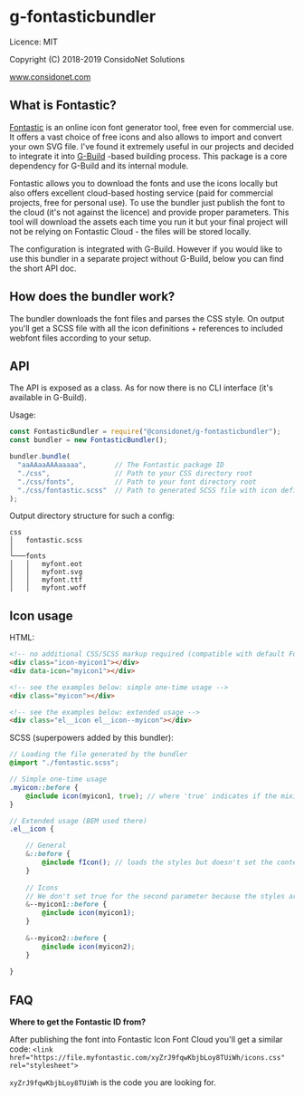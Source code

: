 # g-fontasticbundler

Licence: MIT

Copyright (C) 2018-2019 ConsidoNet Solutions

www.considonet.com

## What is Fontastic?

[Fontastic](http://www.fontastic.me) is an online icon font generator tool, free even for commercial use. It offers a vast choice of free icons and also allows to import and convert your own SVG file. I've found it extremely useful in our projects and decided to integrate it into [G-Build](https://github.com/considonet/g-build) -based building process. This package is a core dependency for G-Build and its internal module.

Fontastic allows you to download the fonts and use the icons locally but also offers excellent cloud-based hosting service (paid for commercial projects, free for personal use). To use the bundler just publish the font to the cloud (it's not against the licence) and provide proper parameters. This tool will download the assets each time you run it but your final project will not be relying on Fontastic Cloud - the files will be stored locally.

The configuration is integrated with G-Build. However if you would like to use this bundler in a separate project without G-Build, below you can find the short API doc.

## How does the bundler work?

The bundler downloads the font files and parses the CSS style. On output you'll get a SCSS file with all the icon definitions + references to included webfont files according to your setup. 

## API

The API is exposed as a class. As for now there is no CLI interface (it's available in G-Build).

Usage:

```javascript
const FontasticBundler = require("@considonet/g-fontasticbundler");
const bundler = new FontasticBundler();

bundler.bundle(
  "aaAAaaAAAaaaaa",       // The Fontastic package ID
  "./css",                // Path to your CSS directory root     
  "./css/fonts",          // Path to your font directory root
  "./css/fontastic.scss"  // Path to generated SCSS file with icon definitions
); 

```

Output directory structure for such a config:

```
css
│   fontastic.scss 
│
└───fonts
│   │   myfont.eot
│   │   myfont.svg
│   │   myfont.ttf
│   │   myfont.woff
```

## Icon usage
HTML:

```html
<!-- no additional CSS/SCSS markup required (compatible with default Fontastic usage) -->
<div class="icon-myicon1"></div>
<div data-icon="myicon1"></div>

<!-- see the examples below: simple one-time usage -->
<div class="myicon"></div>

<!-- see the examples below: extended usage -->
<div class="el__icon el__icon--myicon"></div>

```

SCSS (superpowers added by this bundler):

```scss
// Loading the file generated by the bundler
@import "./fontastic.scss";

// Simple one-time usage
.myicon::before {
    @include icon(myicon1, true); // where 'true' indicates if the mixin should load all the styles or just set content attribute
}

// Extended usage (BEM used there)
.el__icon {

    // General
    &::before {
        @include fIcon(); // loads the styles but doesn't set the content attribute    
    }
    
    // Icons
    // We don't set true for the second parameter because the styles are already set by the .el__icon class
    &--myicon1::before {
        @include icon(myicon1);
    }
    
    &--myicon2::before {
        @include icon(myicon2);
    }
    
}
```

## FAQ

__Where to get the Fontastic ID from?__

After publishing the font into Fontastic Icon Font Cloud you'll get a similar code:
`<link href="https://file.myfontastic.com/xyZrJ9fqwKbjbLoy8TUiWh/icons.css" rel="stylesheet">`

`xyZrJ9fqwKbjbLoy8TUiWh` is the code you are looking for.
